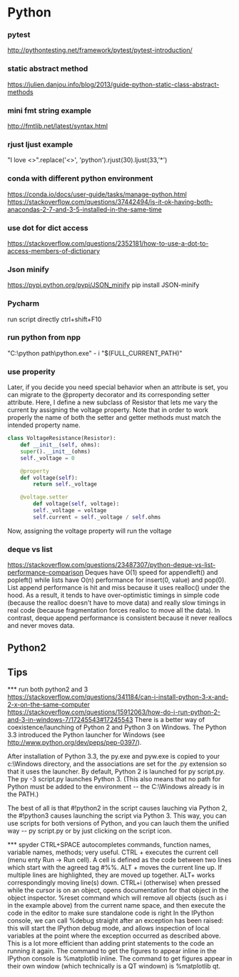 # Python

### pytest
http://pythontesting.net/framework/pytest/pytest-introduction/


### static abstract method
https://julien.danjou.info/blog/2013/guide-python-static-class-abstract-methods

### mini fmt string example
http://fmtlib.net/latest/syntax.html

### rjust ljust example
"I love <>".replace('<>', 'python').rjust(30).ljust(33,'*')

### conda with different python environment
https://conda.io/docs/user-guide/tasks/manage-python.html
https://stackoverflow.com/questions/37442494/is-it-ok-having-both-anacondas-2-7-and-3-5-installed-in-the-same-time

### use dot for dict access
https://stackoverflow.com/questions/2352181/how-to-use-a-dot-to-access-members-of-dictionary

### Json minify
https://pypi.python.org/pypi/JSON_minify
pip install JSON-minify

### Pycharm
run script directly ctrl+shift+F10

### run python from npp
"C:\python path\python.exe" - i "$(FULL_CURRENT_PATH)"

### use properity

Later, if you decide you need special behavior when an attribute is set, you can migrate to
the @property decorator and its corresponding setter attribute. Here, I define a new
subclass of Resistor that lets me vary the current by assigning the voltage
property. Note that in order to work properly the name of both the setter and getter
methods must match the intended property name.
```python
class VoltageResistance(Resistor):
	def __init__(self, ohms):
	super().__init__(ohms)
	self._voltage = 0

	@property
	def voltage(self):
		return self._voltage

	@voltage.setter
		def voltage(self, voltage):
		self._voltage = voltage
		self.current = self._voltage / self.ohms
```
Now, assigning the voltage property will run the voltage



### deque vs list
https://stackoverflow.com/questions/23487307/python-deque-vs-list-performance-comparison
Deques have O(1) speed for appendleft() and popleft() while lists have O(n) performance for insert(0, value) and pop(0).
List append performance is hit and miss because it uses realloc() under the hood. As a result, it tends to have over-optimistic timings in simple code (because the realloc doesn't have to move data) and really slow timings in real code (because fragmentation forces realloc to move all the data). In contrast, deque append performance is consistent because it never reallocs and never moves data.



## Python2

## Tips
*** run both python2 and 3
https://stackoverflow.com/questions/341184/can-i-install-python-3-x-and-2-x-on-the-same-computer
https://stackoverflow.com/questions/15912063/how-do-i-run-python-2-and-3-in-windows-7/17245543#17245543
There is a better way of coexistence/launching of Python 2 and Python 3 on Windows. The Python 3.3 introduced the Python launcher for Windows (see http://www.python.org/dev/peps/pep-0397/).

After installation of Python 3.3, the py.exe and pyw.exe is copied to your c:\Windows directory, and the associations are set for the .py extension so that it uses the launcher. By default, Python 2 is launched for py script.py. The py -3 script.py launches Python 3. (This also means that no path for Python must be added to the environment -- the C:\Windows already is in the PATH.)

The best of all is that #!python2 in the script causes lauching via Python 2, the #!python3 causes launching the script via Python 3. This way, you can use scripts for both versions of Python, and you can lauch them the unified way -- py script.py or by just clicking on the script icon.

*** spyder
CTRL+SPACE autocompletes commands, function names, variable names, methods; very useful.
CTRL + <RETURN> executes the current cell (menu enty Run -> Run cell). A cell is defined as the code between two lines which start with the agreed tag #%%.
ALT + <CURSOR UP> moves the current line up. If multiple lines are highlighted, they are moved up together. ALT+<CURSOR DOWN> works correspondingly moving line(s) down.
CTRL+i (otherwise) when pressed while the cursor is on an object, opens documentation for that object in the object inspector.
%reset command which will remove all objects (such as i in the example above) from the current name space, and then execute the code in the editor to make sure standalone code is right
In the IPython console, we can call %debug straight after an exception has been raised: this will start the IPython debug mode, and allows inspection of local variables at the point where the exception occurred as described above. This is a lot more efficient than adding print statements to the code an running it again.
The command to get the figures to appear inline in the IPython console is %matplotlib inline.
The command to get figures appear in their own window (which technically is a QT windown) is %matplotlib qt.





